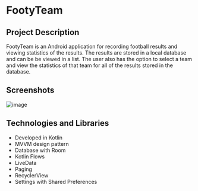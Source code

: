 # FootyTeam

## Project Description

FootyTeam is an Android application for recording football results and viewing statistics of the results. The results are stored in a local database and can be be viewed in a list. The user also has the option to select a team and view the statistics of that team for all of the results stored in the database.

## Screenshots

![image](https://user-images.githubusercontent.com/74727584/212678686-264a9ac0-9094-4681-8bba-29b752237e75.png)


## Technologies and Libraries
* Developed in Kotlin
* MVVM design pattern
* Database with Room
* Kotlin Flows
* LiveData
* Paging
* RecyclerView
* Settings with Shared Preferences
